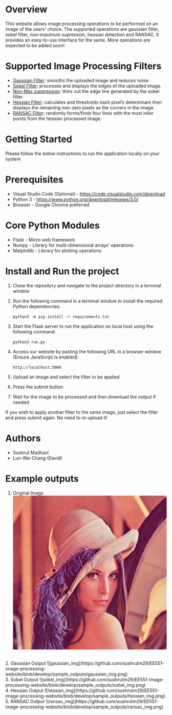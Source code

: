 # Overview
This website allows image processing operations to be performed on an image of the users' choice. The supported operations are gaussian filter, sobel filter, non-maximum supression, hessian detection and RANSAC. It provides an easy-to-use interface for the same. More operations are expected to be added soon!

# Supported Image Processing Filters
* [Gaussian Filter](http://www.justin-liang.com/tutorials/canny/#gaussian): smooths the uploaded image and reduces noise.
* [Sobel Filter](http://www.justin-liang.com/tutorials/canny/#gradient): processes and displays the edges of the uploaded image.
* [Non-Max suppression](http://www.justin-liang.com/tutorials/canny/#suppression): thins out the edge line generated by the sobel filter.
* [Hessian Filter](https://www.khanacademy.org/math/multivariable-calculus/applications-of-multivariable-derivatives/quadratic-approximations/a/the-hessian): calculates and thresholds each pixel’s determinant then displays the remaining non-zero pixels as the corners in the image.
* [RANSAC Filter](https://www.mathworks.com/discovery/ransac.html): randomly forms/finds four lines with the most inlier points from the hessian processed image.

# Getting Started
Please follow the below instructions to run the application locally on your system

# Prerequisites
* Visual Studio Code (Optional) - https://code.visualstudio.com/download
* Python 3 - https://www.python.org/download/releases/3.0/
* Browser - Google Chrome preferred

# Core Python Modules
* Flask - Micro web framework
* Numpy - Library for multi-dimensional arrays' operations
* Matplotlib - Library for plotting operations

# Install and Run the project

1. Clone the repository and navigate to the project directory in a terminal window

2. Run the following command in a terminal window to install the required Python dependencies:

    ``` python3 -m pip install -r requirements.txt ```

3. Start the Flask server to run the application on local host using the following command:

    ``` python3 run.py ```
    
4. Access our website by pasting the following URL in a browser window (Ensure JavaScript is enabled):

    ```http://localhost:5000```

5. Upload an image and select the filter to be applied

6. Press the submit button

7. Wait for the image to be processed and then download the output if needed

If you wish to apply another filter to the same image, just select the filter and press submit again.
No need to re-upload it!

# Authors
* Sushrut Madhavi
* Lun-Wei Chang (David)

# Example outputs
1. Original Image 
![original_img](https://github.com/sushrutm29/EE551-image-processing-website/blob/develop/sample_outputs/original_img.png)
<br />
2. Gaussian Output 
![gaussian_img](https://github.com/sushrutm29/EE551-image-processing-website/blob/develop/sample_outputs/gaussian_img.png)
<br />
3. Sobel Output 
![sobel_img](https://github.com/sushrutm29/EE551-image-processing-website/blob/develop/sample_outputs/sobel_img.png)
<br />
4. Hessian Output 
![hessian_img](https://github.com/sushrutm29/EE551-image-processing-website/blob/develop/sample_outputs/hessian_img.png)
<br />
5. RANSAC Output 
![ransac_img](https://github.com/sushrutm29/EE551-image-processing-website/blob/develop/sample_outputs/ransac_img.png)
